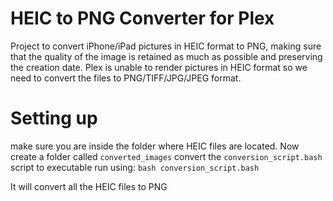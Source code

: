 # HEIC to PNG Converter for Plex

Project to convert iPhone/iPad pictures in HEIC format to PNG, making sure that the quality of the image is retained as much as possible and preserving the creation date. Plex is unable to render pictures in HEIC format so we need to convert the files to PNG/TIFF/JPG/JPEG format.

# Setting up

make sure you are inside the folder where HEIC files are located.
Now create a folder called `converted_images`
convert the `conversion_script.bash` script to executable
run using: `bash conversion_script.bash`

It will convert all the HEIC files to PNG 
